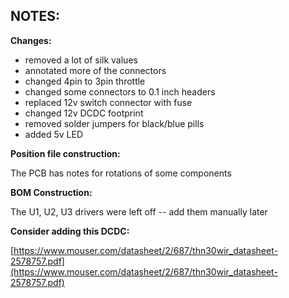 ## NOTES: 

**Changes:**

* removed a lot of silk values
* annotated more of the connectors
* changed 4pin to 3pin throttle
* changed some connectors to 0.1 inch headers
* replaced 12v switch connector with fuse
* changed 12v DCDC footprint
* removed solder jumpers for black/blue pills
* added 5v LED

**Position file construction:**

The PCB has notes for rotations of some components

**BOM Construction:**

The U1, U2, U3 drivers were left off -- add them manually later

**Consider adding this DCDC:**

[https://www.mouser.com/datasheet/2/687/thn30wir_datasheet-2578757.pdf](https://www.mouser.com/datasheet/2/687/thn30wir_datasheet-2578757.pdf)
